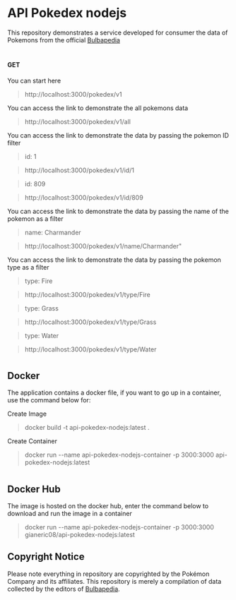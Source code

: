 # API Pokedex nodejs
This repository demonstrates a service developed for
consumer the data of Pokemons from the official [Bulbapedia](https://bulbapedia.bulbagarden.net/wiki/Main_Page)

#
#### GET
You can start here
>http://localhost:3000/pokedex/v1

You can access the link to demonstrate the all pokemons data
>http://localhost:3000/pokedex/v1/all

You can access the link to demonstrate the data by passing the pokemon ID filter
> id: 1

> http://localhost:3000/pokedex/v1/id/1

> id: 809

> http://localhost:3000/pokedex/v1/id/809

You can access the link to demonstrate the data by passing the name of the pokemon as a filter
> name: Charmander

> http://localhost:3000/pokedex/v1/name/Charmander"

You can access the link to demonstrate the data by passing the pokemon type as a filter
> type: Fire

> http://localhost:3000/pokedex/v1/type/Fire

> type: Grass

> http://localhost:3000/pokedex/v1/type/Grass

> type: Water

> http://localhost:3000/pokedex/v1/type/Water

#
## Docker
The application contains a docker file, if you want to go up in a container, use the command below for:

Create Image
> docker build -t api-pokedex-nodejs:latest .   

Create Container
>docker run --name api-pokedex-nodejs-container -p 3000:3000 api-pokedex-nodejs:latest  

#
## Docker Hub
The image is hosted on the docker hub, enter the command below to download and run the image in a container

>docker run --name api-pokedex-nodejs-container -p 3000:3000 gianeric08/api-pokedex-nodejs:latest


## Copyright Notice

Please note everything in repository are copyrighted by the Pokémon Company and its affiliates.
This repository is merely a compilation of data collected by the editors of [Bulbapedia](https://bulbapedia.bulbagarden.net/wiki/Main_Page).
